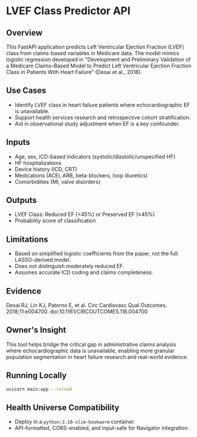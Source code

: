 # LVEF Class Predictor API

## Overview
This FastAPI application predicts Left Ventricular Ejection Fraction (LVEF) class from claims-based variables in Medicare data. The model mimics logistic regression developed in "Development and Preliminary Validation of a Medicare Claims–Based Model to Predict Left Ventricular Ejection Fraction Class in Patients With Heart Failure" (Desai et al., 2018).

## Use Cases
- Identify LVEF class in heart failure patients where echocardiographic EF is unavailable.
- Support health services research and retrospective cohort stratification.
- Aid in observational study adjustment when EF is a key confounder.

## Inputs
- Age, sex, ICD-based indicators (systolic/diastolic/unspecified HF)
- HF hospitalizations
- Device history (ICD, CRT)
- Medications (ACEi, ARB, beta-blockers, loop diuretics)
- Comorbidities (MI, valve disorders)

## Outputs
- LVEF Class: Reduced EF (<45%) or Preserved EF (≥45%)
- Probability score of classification

## Limitations
- Based on simplified logistic coefficients from the paper, not the full LASSO-derived model.
- Does not distinguish moderately reduced EF.
- Assumes accurate ICD coding and claims completeness.

## Evidence
Desai RJ, Lin KJ, Patorno E, et al. Circ Cardiovasc Qual Outcomes. 2018;11:e004700. doi:10.1161/CIRCOUTCOMES.118.004700

## Owner's Insight
This tool helps bridge the critical gap in administrative claims analysis where echocardiographic data is unavailable, enabling more granular population segmentation in heart failure research and real-world evidence.

## Running Locally
```bash
uvicorn main:app --reload
```

## Health Universe Compatibility
- Deploy in a `python:3.10-slim-bookworm` container
- API-formatted, CORS-enabled, and input-safe for Navigator integration

